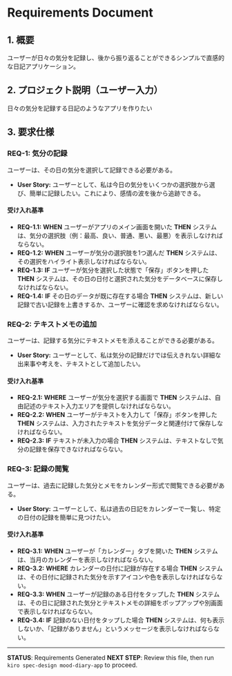 # Requirements Document

## 1. 概要

ユーザーが日々の気分を記録し、後から振り返ることができるシンプルで直感的な日記アプリケーション。

## 2. プロジェクト説明（ユーザー入力）

日々の気分を記録する日記のようなアプリを作りたい

## 3. 要求仕様

### REQ-1: 気分の記録

ユーザーは、その日の気分を選択して記録できる必要がある。

- **User Story:** ユーザーとして、私は今日の気分をいくつかの選択肢から選び、簡単に記録したい。これにより、感情の波を後から追跡できる。

#### 受け入れ基準

- **REQ-1.1:** **WHEN** ユーザーがアプリのメイン画面を開いた **THEN** システムは、気分の選択肢（例：最高、良い、普通、悪い、最悪）を表示しなければならない。
- **REQ-1.2:** **WHEN** ユーザーが気分の選択肢を1つ選んだ **THEN** システムは、その選択をハイライト表示しなければならない。
- **REQ-1.3:** **IF** ユーザーが気分を選択した状態で「保存」ボタンを押した **THEN** システムは、その日の日付と選択された気分をデータベースに保存しなければならない。
- **REQ-1.4:** **IF** その日のデータが既に存在する場合 **THEN** システムは、新しい記録で古い記録を上書きするか、ユーザーに確認を求めなければならない。

### REQ-2: テキストメモの追加

ユーザーは、記録する気分にテキストメモを添えることができる必要がある。

- **User Story:** ユーザーとして、私は気分の記録だけでは伝えきれない詳細な出来事や考えを、テキストとして追加したい。

#### 受け入れ基準

- **REQ-2.1:** **WHERE** ユーザーが気分を選択する画面で **THEN** システムは、自由記述のテキスト入力エリアを提供しなければならない。
- **REQ-2.2:** **WHEN** ユーザーがテキストを入力して「保存」ボタンを押した **THEN** システムは、入力されたテキストを気分データと関連付けて保存しなければならない。
- **REQ-2.3:** **IF** テキストが未入力の場合 **THEN** システムは、テキストなしで気分の記録を保存できなければならない。

### REQ-3: 記録の閲覧

ユーザーは、過去に記録した気分とメモをカレンダー形式で閲覧できる必要がある。

- **User Story:** ユーザーとして、私は過去の日記をカレンダーで一覧し、特定の日付の記録を簡単に見つけたい。

#### 受け入れ基準

- **REQ-3.1:** **WHEN** ユーザーが「カレンダー」タブを開いた **THEN** システムは、当月のカレンダーを表示しなければならない。
- **REQ-3.2:** **WHERE** カレンダーの日付に記録が存在する場合 **THEN** システムは、その日付に記録された気分を示すアイコンや色を表示しなければならない。
- **REQ-3.3:** **WHEN** ユーザーが記録のある日付をタップした **THEN** システムは、その日に記録された気分とテキストメモの詳細をポップアップや別画面で表示しなければならない。
- **REQ-3.4:** **IF** 記録のない日付をタップした場合 **THEN** システムは、何も表示しないか、「記録がありません」というメッセージを表示しなければならない。

---
**STATUS**: Requirements Generated
**NEXT STEP**: Review this file, then run `kiro spec-design mood-diary-app` to proceed.
